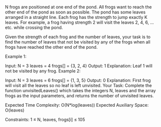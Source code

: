 N frogs are positioned at one end of the pond. All frogs want to reach the other end of the pond as soon as possible. The pond has some leaves arranged in a straight line. Each frog has the strength to jump exactly K leaves. For example, a  frog having strength 2 will visit the leaves 2, 4, 6, ...  etc. while crossing the pond.

Given the strength of each frog and the number of leaves, your task is to find the number of leaves that not be visited by any of the frogs when all frogs have reached the other end of the pond. 

Example 1:

Input:
N = 3
leaves = 4
frogs[] = {3, 2, 4} 
Output: 1
Explanation:
Leaf 1 will not be visited by any frog.
Example 2:

Input: 
N = 3
leaves = 6
frogs[] = {1, 3, 5} 
Output: 0
Explanation: 
First frog will visit all the leaves so no 
leaf is left unvisited.
Your Task:
Complete the function unvisitedLeaves() which takes the integers N, leaves and the array frogs as the input parameters, and returns the number of unvisited leaves.

Expected Time Complexity: O(N*log(leaves))
Expected Auxiliary Space: O(leaves)

Constraints:
1 ≤ N, leaves, frogs[i] ≤ 105
